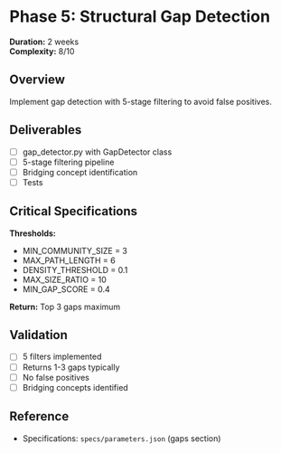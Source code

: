 # Phase 5: Structural Gap Detection

**Duration:** 2 weeks  
**Complexity:** 8/10

## Overview

Implement gap detection with 5-stage filtering to avoid false positives.

## Deliverables

- [ ] gap_detector.py with GapDetector class
- [ ] 5-stage filtering pipeline
- [ ] Bridging concept identification
- [ ] Tests

## Critical Specifications

**Thresholds:**
- MIN_COMMUNITY_SIZE = 3
- MAX_PATH_LENGTH = 6
- DENSITY_THRESHOLD = 0.1
- MAX_SIZE_RATIO = 10
- MIN_GAP_SCORE = 0.4

**Return:** Top 3 gaps maximum

## Validation

- [ ] 5 filters implemented
- [ ] Returns 1-3 gaps typically
- [ ] No false positives
- [ ] Bridging concepts identified

## Reference

- Specifications: `specs/parameters.json` (gaps section)
